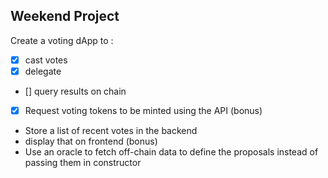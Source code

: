 

## Weekend Project

Create a voting dApp to :
- [x] cast votes 
- [x] delegate
- [] query results on chain
- [x] Request voting tokens to be minted using the API
(bonus) 
- Store a list of recent votes in the backend 
- display that on frontend
(bonus) 
- Use an oracle to fetch off-chain data to define the proposals instead of passing them in constructor


